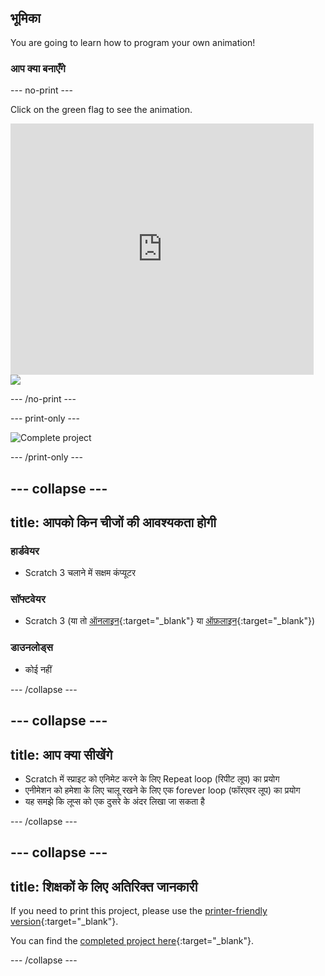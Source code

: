 ## भूमिका

You are going to learn how to program your own animation!

### आप क्या बनाएँगे

\--- no-print \---

Click on the green flag to see the animation.

<div class="scratch-preview">
  <iframe allowtransparency="true" width="485" height="402" src="https://scratch.mit.edu/projects/embed/276873231/?autostart=false" frameborder="0" scrolling="no"></iframe>
  <img src="images/space-final.png">
</div>

\--- /no-print \---

\--- print-only \---

![Complete project](images/showcase_static.png)

\--- /print-only \---

## \--- collapse \---

## title: आपको किन चीजों की आवश्यकता होगी

### हार्डवेयर

- Scratch 3 चलाने में सक्षम कंप्यूटर

### सॉफ्टवेयर

- Scratch 3 (या तो [ऑनलाइन](https://rpf.io/scratchon){:target="_blank"} या [ऑफ़लाइन](https://rpf.io/scratchoff){:target="_blank"})

### डाउनलोड्स

- कोई नहीं

\--- /collapse \---

## \--- collapse \---

## title: आप क्या सीखेंगे

- Scratch में स्प्राइट को एनिमेट करने के लिए Repeat loop (रिपीट लूप) का प्रयोग
- एनीमेशन को हमेशा के लिए चालू रखने के लिए एक forever loop (फॉरएवर लूप) का प्रयोग
- यह समझे कि लूप्स को एक दुसरे के अंदर लिखा जा सकता है

\--- /collapse \---

## \--- collapse \---

## title: शिक्षकों के लिए अतिरिक्त जानकारी

If you need to print this project, please use the [printer-friendly version](https://projects.raspberrypi.org/en/projects/lost-in-space/print){:target="_blank"}.

You can find the [completed project here](https://rpf.io/p/en/lost-in-space-get){:target="_blank"}.

\--- /collapse \---